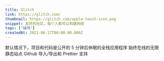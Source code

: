 ```yaml
---
title: Glitch
link: https://glitch.com/
thumbnail: https://glitch.com/apple-touch-icon.png
snippet: 友好的社区，每个人都可以构建网络
tags: ["操场"]
createdAt: 2021-06-17T00:00:00.000Z
---
```

默认情况下，项目和代码是公开的
5 分钟后休眠的全栈应用程序
始终在线的无限静态站点
Github 导入/导出和 Prettier 支持